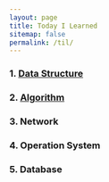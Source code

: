 ```yaml
---
layout: page
title: Today I Learned
sitemap: false
permalink: /til/
---
```


### 1. [Data Structure](/til/data_structure/)
### 2. [Algorithm](/til/algorithm/)
### 3. Network
### 4. Operation System
### 5. Database
